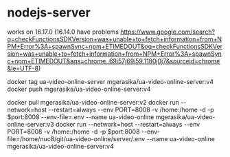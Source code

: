 # nodejs-server

works on 16.17.0 (16.14.0 have problems https://www.google.com/search?q=checkFunctionsSDKVersion+was+unable+to+fetch+information+from+NPM+Error%3A+spawnSync+npm+ETIMEDOUT&oq=checkFunctionsSDKVersion+was+unable+to+fetch+information+from+NPM+Error%3A+spawnSync+npm+ETIMEDOUT&aqs=chrome..69i57j69i59.1180j0j7&sourceid=chrome&ie=UTF-8)

docker tag ua-video-online-server mgerasika/ua-video-online-server:v4
docker push mgerasika/ua-video-online-server:v4

docker pull mgerasika/ua-video-online-server:v2
docker run --network=host --restart=always --env PORT=8008 -v /home:/home -d -p $port:8008 --env-file=.env --name ua-video-online mgerasika/ua-video-online-server:v3
docker run --network=host --restart=always --env PORT=8008 -v /home:/home -d -p $port:8008 --env-file=/home/nuc8/git/ua-video-online/server/.env --name ua-video-online mgerasika/ua-video-online-server:v4
